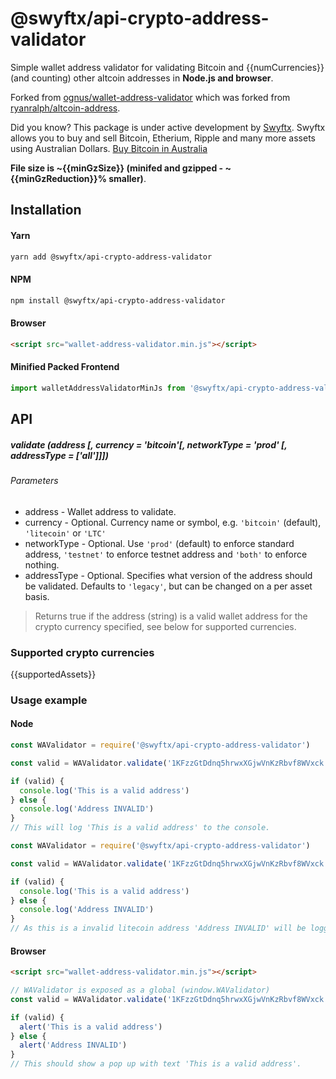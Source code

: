 # @swyftx/api-crypto-address-validator
Simple wallet address validator for validating Bitcoin and {{numCurrencies}} (and counting) other altcoin addresses in **Node.js and browser**.

Forked from [ognus/wallet-address-validator](https://github.com/ognus/wallet-address-validator) which was forked from [ryanralph/altcoin-address](https://github.com/ryanralph/altcoin-address).

Did you know? This package is under active development by [Swyftx](https://swyftx.com.au). Swyftx allows you to buy and sell Bitcoin, Etherium, Ripple and many more assets using Australian Dollars. [Buy Bitcoin in Australia](https://swyftx.com.au)

**File size is ~{{minGzSize}} (minifed and gzipped - ~{{minGzReduction}}% smaller)**.

## Installation

#### Yarn
```bash
yarn add @swyftx/api-crypto-address-validator
```

#### NPM
```bash
npm install @swyftx/api-crypto-address-validator
```

#### Browser
```html
<script src="wallet-address-validator.min.js"></script>
```

#### Minified Packed Frontend
```typescript
import walletAddressValidatorMinJs from '@swyftx/api-crypto-address-validator/dist/wallet-address-validator.min.js'
```

## API

##### validate (address [, currency = 'bitcoin'[, networkType = 'prod' [, addressType = ['all']]])

###### Parameters
* address - Wallet address to validate.
* currency - Optional. Currency name or symbol, e.g. `'bitcoin'` (default), `'litecoin'` or `'LTC'`
* networkType - Optional. Use `'prod'` (default) to enforce standard address, `'testnet'` to enforce testnet address and `'both'` to enforce nothing.
* addressType - Optional. Specifies what version of the address should be validated. Defaults to `'legacy'`, but can be changed on a per asset basis.

> Returns true if the address (string) is a valid wallet address for the crypto currency specified, see below for supported currencies.

### Supported crypto currencies

{{supportedAssets}}

### Usage example

#### Node
```javascript
const WAValidator = require('@swyftx/api-crypto-address-validator')

const valid = WAValidator.validate('1KFzzGtDdnq5hrwxXGjwVnKzRbvf8WVxck', 'BTC')

if (valid) {
  console.log('This is a valid address')
} else {
  console.log('Address INVALID')
}
// This will log 'This is a valid address' to the console.
```

```javascript
const WAValidator = require('@swyftx/api-crypto-address-validator')

const valid = WAValidator.validate('1KFzzGtDdnq5hrwxXGjwVnKzRbvf8WVxck', 'litecoin', 'testnet')

if (valid) {
  console.log('This is a valid address')
} else {
  console.log('Address INVALID')
}
// As this is a invalid litecoin address 'Address INVALID' will be logged to console.
```

#### Browser
```html
<script src="wallet-address-validator.min.js"></script>
```

```javascript
// WAValidator is exposed as a global (window.WAValidator)
const valid = WAValidator.validate('1KFzzGtDdnq5hrwxXGjwVnKzRbvf8WVxck', 'bitcoin')

if (valid) {
  alert('This is a valid address')
} else {
  alert('Address INVALID')
}
// This should show a pop up with text 'This is a valid address'.
```
